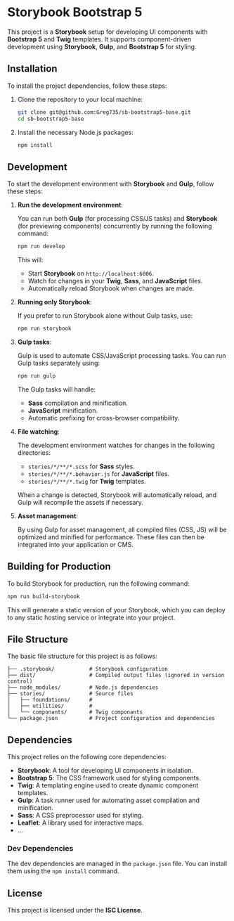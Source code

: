
# Storybook Bootstrap 5

This project is a **Storybook** setup for developing UI components with **Bootstrap 5** and **Twig** templates. It supports component-driven development using **Storybook**, **Gulp**, and **Bootstrap 5** for styling.

## Installation

To install the project dependencies, follow these steps:

1. Clone the repository to your local machine:

   ```bash
   git clone git@github.com:Greg735/sb-bootstrap5-base.git
   cd sb-bootstrap5-base
   ```

2. Install the necessary Node.js packages:

   ```bash
   npm install
   ```

## Development

To start the development environment with **Storybook** and **Gulp**, follow these steps:

1. **Run the development environment**:

   You can run both **Gulp** (for processing CSS/JS tasks) and **Storybook** (for previewing components) concurrently by running the following command:

   ```bash
   npm run develop
   ```

   This will:

   - Start **Storybook** on `http://localhost:6006`.
   - Watch for changes in your **Twig**, **Sass**, and **JavaScript** files.
   - Automatically reload Storybook when changes are made.

2. **Running only Storybook**:

   If you prefer to run Storybook alone without Gulp tasks, use:

   ```bash
   npm run storybook
   ```

3. **Gulp tasks**:

   Gulp is used to automate CSS/JavaScript processing tasks. You can run Gulp tasks separately using:

   ```bash
   npm run gulp
   ```

   The Gulp tasks will handle:

   - **Sass** compilation and minification.
   - **JavaScript** minification.
   - Automatic prefixing for cross-browser compatibility.

4. **File watching**:

   The development environment watches for changes in the following directories:

   - `stories/*/**/*.scss` for **Sass** styles.
   - `stories/*/**/*.behavior.js` for **JavaScript** files.
   - `stories/*/**/*.twig` for **Twig** templates.

   When a change is detected, Storybook will automatically reload, and Gulp will recompile the assets if necessary.

5. **Asset management**:

   By using Gulp for asset management, all compiled files (CSS, JS) will be optimized and minified for performance. These files can then be integrated into your application or CMS.

## Building for Production

To build Storybook for production, run the following command:

```bash
npm run build-storybook
```

This will generate a static version of your Storybook, which you can deploy to any static hosting service or integrate into your project.

## File Structure

The basic file structure for this project is as follows:

```
├── .storybook/           # Storybook configuration
├── dist/                 # Compiled output files (ignored in version control)
├── node_modules/         # Node.js dependencies
├── stories/              # Source files
│   ├── foundations/      # 
│   ├── utilities/        # 
│   └── componants/       # Twig componants
└── package.json          # Project configuration and dependencies
```

## Dependencies

This project relies on the following core dependencies:

- **Storybook**: A tool for developing UI components in isolation.
- **Bootstrap 5**: The CSS framework used for styling components.
- **Twig**: A templating engine used to create dynamic component templates.
- **Gulp**: A task runner used for automating asset compilation and minification.
- **Sass**: A CSS preprocessor used for styling.
- **Leaflet**: A library used for interactive maps.
- ...

### Dev Dependencies

The dev dependencies are managed in the `package.json` file. You can install them using the `npm install` command.

## License

This project is licensed under the **ISC License**.
